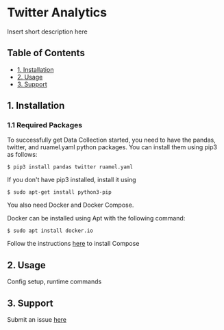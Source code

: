 # Twitter Analytics

Insert short description here


## Table of Contents

 - [1. Installation](#installation)
 - [2. Usage](#usage)
 - [3. Support](#support)

## 1. Installation

### 1.1 Required Packages

To successfully get Data Collection started, you need to have the 
pandas, twitter, and ruamel.yaml python packages. You can install
them using pip3 as follows:

```
$ pip3 install pandas twitter ruamel.yaml
```

If you don't have pip3 installed, install it using

```
$ sudo apt-get install python3-pip
```

You also need Docker and Docker Compose.

Docker can be installed using Apt with the following command:

```
$ sudo apt install docker.io
```

Follow the instructions [here](https://docs.docker.com/compose/install/#install-compose)
to install Compose


## 2. Usage

Config setup, runtime commands


## 3. Support

Submit an issue [here](https://github.com/Kuberlytics/twitter_analytics/issues/new)
